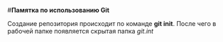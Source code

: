 #**Памятка по использованию Git**

Создание репозитория происходит по команде **git init**. После чего в рабочей папке появляется скрытая папка *git.int*
